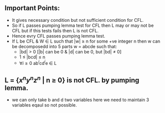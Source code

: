 ## Important Points:
- It gives necessary condition but not sufficient condition for CFL.
- So if L passes pumping lemma test for CFL then L may or may not be CFL but if this tests fails then L is not CFL.
- Hence evry CFL passes pumping lemma test.
- If L be CFL & W $\in$ L such that |w| $\geq$ n for some +ve integer n then w can be decomposedd into 5 parts w = abcde such that:
    - |bd| $\gt$ 0 [|b| can be 0 & |d| can be 0, but |bd| $\neq$ 0]
    - 1 $\leq$ |bcd| $\leq$ n
    - $\forall i \geq 0$ ab$^i$cd$^i$e $\in$ L

## L = {$x^ny^nz^n$ | n $\geq$ 0} is not CFL. by pumping lemma.
- we can only take b and d two variables here we need to maintain 3 variables eqaul so not possible.